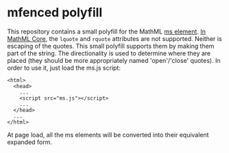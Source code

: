 # mfenced polyfill

This repository contains a small polyfill for the MathML
[ms element](https://mathml-refresh.github.io/mathml/#presm_ms). [In MathML Core](https://mathml-refresh.github.io/mathml-core/#string-literal-ms), the `lquote` and `rquote` attributes are not supported. Neither is escaping of the quotes. This small polyfill supports them by making them part of the string. The directionality is used to determine where they are placed (they should be more appropriately named 'open'/'close' quotes).
In order to use it, just load the ms.js script:

    <html>
      <head>
        ...
        <script src="ms.js"></script>
        ...
      </head>
      ...
    </html>

At page load, all the ms elements will be converted into their equivalent
expanded form.